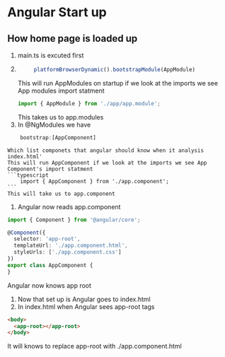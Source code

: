 # Angular Start up
## How home page is loaded up
1. main.ts is excuted first
1. ```typescript
        platformBrowserDynamic().bootstrapModule(AppModule)
    ```
    This will run AppModules on startup if we look at the imports we see App modules import statment
    ```typescript
    import { AppModule } from './app/app.module';
    ```
    This takes us to app.modules
1. In @NgModules we have 
```typescript
    bootstrap:[AppComponent]
```
    Which list componets that angular should know when it analysis index.html'
    This will run AppComponent if we look at the imports we see App Component's import statment
    ```typescript
        import { AppComponent } from './app.component';
    ```
    This will take us to app.component
1. Angular now reads app.component
```typescript
import { Component } from '@angular/core';

@Component({
  selector: 'app-root',
  templateUrl: './app.component.html',
  styleUrls: ['./app.component.css']
})
export class AppComponent {
}
```
Angular now knows app root
1. Now that set up is Angular goes to index.html
1. In index.html when Angular sees app-root tags
```html
<body>
  <app-root></app-root>
</body>
```
It will knows to replace app-root with ./app.component.html